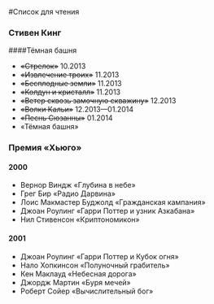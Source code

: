 #Список для чтения

### Стивен Кинг

####Тёмная башня

  * ~~«Стрелок»~~ 10.2013
  * ~~«Извлечение троих»~~ 11.2013
  * ~~«Бесплодные земли»~~ 11.2013
  * ~~«Колдун и кристалл»~~ 11.2013
  * ~~«Ветер сквозь замочную скважину»~~ 12.2013
  * ~~«Волки Кальи»~~ 12.2013—01.2014
  * ~~«Песнь Сюзанны»~~ 01.2014
  * «Тёмная башня»

### Премия «Хьюго»

#### 2000
  * Вернор Виндж «Глубина в небе»
  * Грег Бир «Радио Дарвина»
  * Лоис Макмастер Буджолд «Гражданская кампания»
  * Джоан Роулинг «Гарри Поттер и узник Азкабана»
  * Нил Стивенсон «Криптономикон»

#### 2001
  * Джоан Роулинг «Гарри Поттер и Кубок огня»
  * Нало Хопкинсон «Полуночный грабитель»
  * Кен Маклауд «Небесная дорога»
  * Джордж Мартин «Буря мечей»
  * Роберт Сойер «Вычислительный бог»
